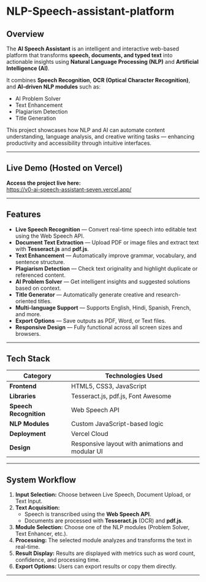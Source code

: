 # NLP-Speech-assistant-platform

## Overview  
The **AI Speech Assistant** is an intelligent and interactive web-based platform that transforms **speech, documents, and typed text** into actionable insights using **Natural Language Processing (NLP)** and **Artificial Intelligence (AI)**.  

It combines **Speech Recognition**, **OCR (Optical Character Recognition)**, and **AI-driven NLP modules** such as:  
-  AI Problem Solver  
-  Text Enhancement  
-  Plagiarism Detection  
-  Title Generation  

This project showcases how NLP and AI can automate content understanding, language analysis, and creative writing tasks — enhancing productivity and accessibility through intuitive interfaces.

---

##  Live Demo (Hosted on Vercel)

**Access the project live here:**  
 https://v0-ai-speech-assistant-seven.vercel.app/


---

##  Features

- **Live Speech Recognition** — Convert real-time speech into editable text using the Web Speech API.  
- **Document Text Extraction** — Upload PDF or image files and extract text with **Tesseract.js** and **pdf.js**.  
- **Text Enhancement** — Automatically improve grammar, vocabulary, and sentence structure.  
- **Plagiarism Detection** — Check text originality and highlight duplicate or referenced content.  
- **AI Problem Solver** — Get intelligent insights and suggested solutions based on context.  
- **Title Generator** — Automatically generate creative and research-oriented titles.  
- **Multi-language Support** — Supports English, Hindi, Spanish, French, and more.  
- **Export Options** — Save outputs as PDF, Word, or Text files.  
- **Responsive Design** — Fully functional across all screen sizes and browsers.  

---

##  Tech Stack

| Category | Technologies Used |
|-----------|------------------|
| **Frontend** | HTML5, CSS3, JavaScript |
| **Libraries** | Tesseract.js, pdf.js, Font Awesome |
| **Speech Recognition** | Web Speech API |
| **NLP Modules** | Custom JavaScript-based logic |
| **Deployment** | Vercel Cloud |
| **Design** | Responsive layout with animations and modular UI |

---

##  System Workflow

1. **Input Selection:** Choose between Live Speech, Document Upload, or Text Input.  
2. **Text Acquisition:**  
   - Speech is transcribed using the **Web Speech API**.  
   - Documents are processed with **Tesseract.js** (OCR) and **pdf.js**.  
3. **Module Selection:** Choose one of the NLP modules (Problem Solver, Text Enhancer, etc.).  
4. **Processing:** The selected module analyzes and transforms the text in real-time.  
5. **Result Display:** Results are displayed with metrics such as word count, confidence, and processing time.  
6. **Export Options:** Users can export results or copy them directly.

---

